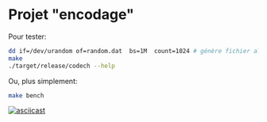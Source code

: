 # Projet "encodage"


Pour tester:
```sh
dd if=/dev/urandom of=random.dat  bs=1M  count=1024 # génère fichier aléatoire de 1Go
make
./target/release/codech --help
```
Ou, plus simplement:
```sh
make bench
```

[![asciicast](https://asciinema.org/a/294059.svg)](https://asciinema.org/a/294059)
